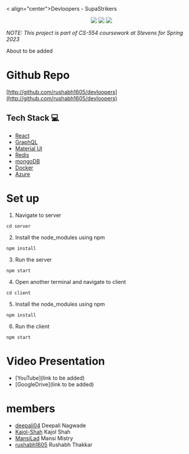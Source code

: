 < align="center">Devloopers - SupaStrikers </p>

<p align="center">
<img src="https://img.shields.io/badge/-React-eee?style=flat-square&logo=react" />
<img src="https://img.shields.io/badge/-NodeJS-eee?style=flat-square&logo=node.js" />
<img src="https://img.shields.io/badge/-MongoDB-eee?style=flat-square&logo=mongodb" />
</p>

_NOTE: This project is part of CS-554 coursework at Stevens for Spring 2023_

About to be added

# Github Repo

[http://github.com/rushabh1605/devloopers](http://github.com/rushabh1605/devloopers)

## Tech Stack 💻
* [React](https://reactjs.org/)
* [GraphQL](https://graphql.org)
* [Material UI](https://mui.com/)
* [Redis](https://redis.com)
* [mongoDB](https://www.mongodb.com)
* [Docker](https://socket.io/)
* [Azure](https://cloud.google.com/)

# Set up

1. Navigate to server

```
cd server
```

2. Install the node_modules using npm

```
npm install
```

3. Run the server

```
npm start
```
4. Open another terminal and navigate to client

```
cd client
```

5. Install the node_modules using npm

```
npm install
```

6. Run the client

```
npm start
```



# Video Presentation

- [YouTube](link to be added)
- [GoogleDrive](link to be added)

# members

- [deepali04](https://github.com/deepali04) Deepali Nagwade
- [Kajol-Shah](https://github.com/Kajol-Shah) Kajol Shah
- [MansiLad](https://github.com/MansiLad) Mansi Mistry
- [rushabh1605](https://github.com/rushabh1605) Rushabh Thakkar
